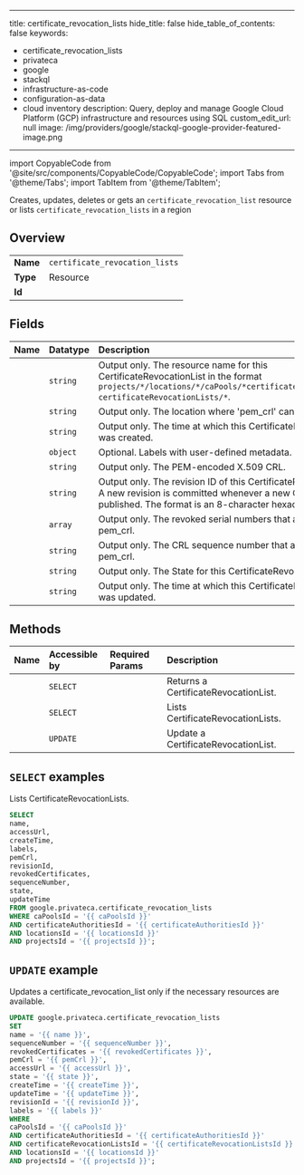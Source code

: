 
---
title: certificate_revocation_lists
hide_title: false
hide_table_of_contents: false
keywords:
  - certificate_revocation_lists
  - privateca
  - google
  - stackql
  - infrastructure-as-code
  - configuration-as-data
  - cloud inventory
description: Query, deploy and manage Google Cloud Platform (GCP) infrastructure and resources using SQL
custom_edit_url: null
image: /img/providers/google/stackql-google-provider-featured-image.png
---

import CopyableCode from '@site/src/components/CopyableCode/CopyableCode';
import Tabs from '@theme/Tabs';
import TabItem from '@theme/TabItem';

Creates, updates, deletes or gets an <code>certificate_revocation_list</code> resource or lists <code>certificate_revocation_lists</code> in a region

## Overview
<table><tbody>
<tr><td><b>Name</b></td><td><code>certificate_revocation_lists</code></td></tr>
<tr><td><b>Type</b></td><td>Resource</td></tr>
<tr><td><b>Id</b></td><td><CopyableCode code="google.privateca.certificate_revocation_lists" /></td></tr>
</tbody></table>

## Fields
| Name | Datatype | Description |
|:-----|:---------|:------------|
| <CopyableCode code="name" /> | `string` | Output only. The resource name for this CertificateRevocationList in the format `projects/*/locations/*/caPools/*certificateAuthorities/*/ certificateRevocationLists/*`. |
| <CopyableCode code="accessUrl" /> | `string` | Output only. The location where 'pem_crl' can be accessed. |
| <CopyableCode code="createTime" /> | `string` | Output only. The time at which this CertificateRevocationList was created. |
| <CopyableCode code="labels" /> | `object` | Optional. Labels with user-defined metadata. |
| <CopyableCode code="pemCrl" /> | `string` | Output only. The PEM-encoded X.509 CRL. |
| <CopyableCode code="revisionId" /> | `string` | Output only. The revision ID of this CertificateRevocationList. A new revision is committed whenever a new CRL is published. The format is an 8-character hexadecimal string. |
| <CopyableCode code="revokedCertificates" /> | `array` | Output only. The revoked serial numbers that appear in pem_crl. |
| <CopyableCode code="sequenceNumber" /> | `string` | Output only. The CRL sequence number that appears in pem_crl. |
| <CopyableCode code="state" /> | `string` | Output only. The State for this CertificateRevocationList. |
| <CopyableCode code="updateTime" /> | `string` | Output only. The time at which this CertificateRevocationList was updated. |

## Methods
| Name | Accessible by | Required Params | Description |
|:-----|:--------------|:----------------|:------------|
| <CopyableCode code="get" /> | `SELECT` | <CopyableCode code="caPoolsId, certificateAuthoritiesId, certificateRevocationListsId, locationsId, projectsId" /> | Returns a CertificateRevocationList. |
| <CopyableCode code="list" /> | `SELECT` | <CopyableCode code="caPoolsId, certificateAuthoritiesId, locationsId, projectsId" /> | Lists CertificateRevocationLists. |
| <CopyableCode code="patch" /> | `UPDATE` | <CopyableCode code="caPoolsId, certificateAuthoritiesId, certificateRevocationListsId, locationsId, projectsId" /> | Update a CertificateRevocationList. |

## `SELECT` examples

Lists CertificateRevocationLists.

```sql
SELECT
name,
accessUrl,
createTime,
labels,
pemCrl,
revisionId,
revokedCertificates,
sequenceNumber,
state,
updateTime
FROM google.privateca.certificate_revocation_lists
WHERE caPoolsId = '{{ caPoolsId }}'
AND certificateAuthoritiesId = '{{ certificateAuthoritiesId }}'
AND locationsId = '{{ locationsId }}'
AND projectsId = '{{ projectsId }}'; 
```

## `UPDATE` example

Updates a certificate_revocation_list only if the necessary resources are available.

```sql
UPDATE google.privateca.certificate_revocation_lists
SET 
name = '{{ name }}',
sequenceNumber = '{{ sequenceNumber }}',
revokedCertificates = '{{ revokedCertificates }}',
pemCrl = '{{ pemCrl }}',
accessUrl = '{{ accessUrl }}',
state = '{{ state }}',
createTime = '{{ createTime }}',
updateTime = '{{ updateTime }}',
revisionId = '{{ revisionId }}',
labels = '{{ labels }}'
WHERE 
caPoolsId = '{{ caPoolsId }}'
AND certificateAuthoritiesId = '{{ certificateAuthoritiesId }}'
AND certificateRevocationListsId = '{{ certificateRevocationListsId }}'
AND locationsId = '{{ locationsId }}'
AND projectsId = '{{ projectsId }}';
```
